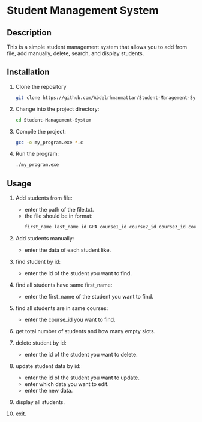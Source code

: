 # Student Management System 
## Description
This is a simple student management system that allows you to add from file, add manually, delete, search, and display students.

## Installation
1. Clone the repository

    ```bash
    git clone https://github.com/Abdelrhmanmattar/Student-Management-System.git
    ```
2. Change into the project directory:

    ```bash
    cd Student-Management-System
    ```

3. Compile the project:

    ```bash
    gcc -o my_program.exe *.c
    ```
4. Run the program:

    ```bash
    ./my_program.exe
    ```

## Usage
1. Add students from file:
    - enter the path of the file.txt.
    - the file should be in format:
        ```bash
        first_name last_name id GPA course1_id course2_id course3_id course4_id course5_id
        ```
2. Add students manually:
    - enter the data of each student like.

3. find student by id:
    - enter the id of the student you want to find.

4. find all students have same first_name:
    - enter the first_name of the student you want to find.

5. find all students are in same courses:
    - enter the course_id you want to find.

6. get total number of students and how many empty slots.

7. delete student by id:
    - enter the id of the student you want to delete.

8. update student data by id:
    - enter the id of the student you want to update.
    - enter which data you want to edit.
    - enter the new data.

9. display all students.

10. exit.